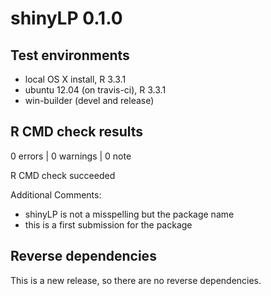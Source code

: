 # shinyLP 0.1.0

## Test environments
* local OS X install, R 3.3.1
* ubuntu 12.04 (on travis-ci), R 3.3.1
* win-builder (devel and release)

## R CMD check results

0 errors | 0 warnings | 0 note

R CMD check succeeded

Additional Comments:
* shinyLP is not a misspelling but the package name
* this is a first submission for the package


## Reverse dependencies

This is a new release, so there are no reverse dependencies.

